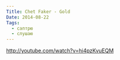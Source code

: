 ```yaml
---
Title: Chet Faker - Gold
Date: 2014-08-22
Tags:
  - саптрю
  - слушаю
---
```


http://youtube.com/watch?v=hi4pzKvuEQM
